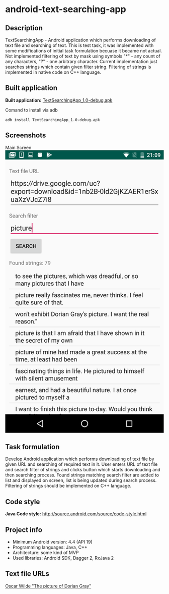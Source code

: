 # android-text-searching-app

## Description

TextSearchingApp - Android application which performs downloading of text file and searching of text.
This is test task, it was implemented with some modifications of initial task formulation becuase it became not actual.
Not implemented filtering of text by mask using symbols "*" - any count of any characters, "?" - one arbitrary character.
Current implementation just searches strings which contain given filter string.
Filtering of strings is implemented in native code on C++ language.

## Built application

**Built application:** [TextSearchingApp_1.0-debug.apk](https://drive.google.com/file/d/1X5DcvTWRFKzTme7WvgU102lNl1snNqDA/view?usp=sharing)

Comand to install via adb
```
adb install TextSearchingApp_1.0-debug.apk
```

## Screenshots

Main Screen
![main screen](screenshots/text-searching-app_main-screen.png)

## Task formulation

Develop Android application which performs downloading of text file by given URL and searching of required text in it.
User enters URL of text file and search filter of strings and clicks button which starts downloading and then searching process.
Found strings matching search filter are added to list and displayed on screen, list is being updated during search process.
Filtering of strings should be implemented on C++ language.

## Code style

**Java Code style:** http://source.android.com/source/code-style.html

## Project info

* Minimum Android version: 4.4 (API 19)
* Programming languages: Java, C++
* Architecture: some kind of MVP
* Used libraries: Android SDK, Dagger 2, RxJava 2

## Text file URLs

[Oscar Wilde "The picture of Dorian Gray"](https://drive.google.com/uc?export=download&id=1nb2B-0ld2GjKZAER1erSxuaXzVJcZ7i8&id=1nb2B-0ld2GjKZAER1erSxuaXzVJcZ7i8)
